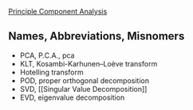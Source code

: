 [Principle Component Analysis](https://en.wikipedia.org/wiki/Principal_component_analysis)

## Names, Abbreviations, Misnomers
* PCA, P.C.A., pca
* KLT, Kosambi-Karhunen–Loève transform
* Hotelling transform
* POD, proper orthogonal decomposition
* SVD, [[Singular Value Decomposition]]
* EVD, eigenvalue decomposition